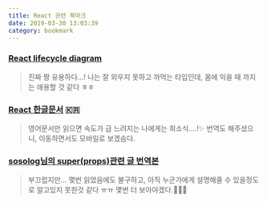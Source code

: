 ```yaml
---
title: React 관련 북마크
date: 2019-03-30 13:03:39
category: bookmark
---
```


### [React lifecycle diagram](http://projects.wojtekmaj.pl/react-lifecycle-methods-diagram/)
> 진짜 짱 유용하다...! 나는 잘 외우지 못하고 까먹는 타입인데, 몸에 익을 때 까지는 애용할 것 같다 ㅎㅎ

### [React 한글문서](https://reactjs-kr.firebaseapp.com/docs/jsx-in-depth.html) 🇰🇷
> 영어문서만 읽으면 속도가 급 느려지는 나에게는 희소식....!✨ 번역도 해주셨으니, 이동하면서도 모바일로 보겠슴다.

### [sosolog님의 super(props)관련 글 번역본](https://sosolog.netlify.com/posts/why-do-we-write-super-props)
> 부끄럽지만... 몇번 읽었음에도 불구하고, 아직 누군가에게 설명해줄 수 있을정도로 알고있지 못한것 같다 ㅠㅠ 몇번 더 보아야겠다.🙋🏽‍♂️